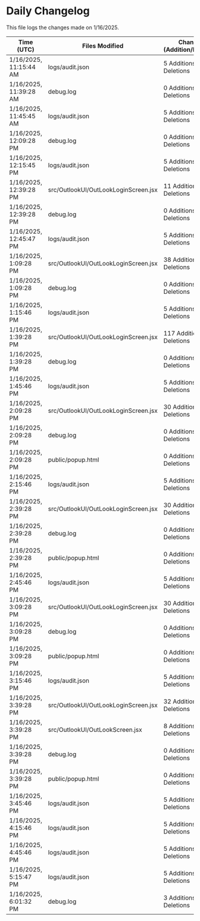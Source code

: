 # Daily Changelog

This file logs the changes made on 1/16/2025.

| Time (UTC)             | Files Modified                    | Changes (Addition/Deletion) |
|------------------------|-----------------------------------|-----------------------------|
| 1/16/2025, 11:15:44 AM | logs/audit.json | 5 Additions & 0 Deletions |
| 1/16/2025, 11:39:28 AM | debug.log | 0 Additions & 0 Deletions|
| 1/16/2025, 11:45:45 AM | logs/audit.json | 5 Additions & 0 Deletions|
| 1/16/2025, 12:09:28 PM | debug.log | 0 Additions & 0 Deletions|
| 1/16/2025, 12:15:45 PM | logs/audit.json | 5 Additions & 0 Deletions|
| 1/16/2025, 12:39:28 PM | src/OutlookUI/OutLookLoginScreen.jsx | 11 Additions & 1 Deletions|
| 1/16/2025, 12:39:28 PM | debug.log | 0 Additions & 0 Deletions|
| 1/16/2025, 12:45:47 PM | logs/audit.json | 5 Additions & 0 Deletions|
| 1/16/2025, 1:09:28 PM | src/OutlookUI/OutLookLoginScreen.jsx | 38 Additions & 3 Deletions|
| 1/16/2025, 1:09:28 PM | debug.log | 0 Additions & 0 Deletions|
| 1/16/2025, 1:15:46 PM | logs/audit.json | 5 Additions & 0 Deletions|
| 1/16/2025, 1:39:28 PM | src/OutlookUI/OutLookLoginScreen.jsx | 117 Additions & 3 Deletions|
| 1/16/2025, 1:39:28 PM | debug.log | 0 Additions & 0 Deletions|
| 1/16/2025, 1:45:46 PM | logs/audit.json | 5 Additions & 0 Deletions|
| 1/16/2025, 2:09:28 PM | src/OutlookUI/OutLookLoginScreen.jsx | 30 Additions & 4 Deletions|
| 1/16/2025, 2:09:28 PM | debug.log | 0 Additions & 0 Deletions|
| 1/16/2025, 2:09:28 PM | public/popup.html | 0 Additions & 0 Deletions|
| 1/16/2025, 2:15:46 PM | logs/audit.json | 5 Additions & 0 Deletions|
| 1/16/2025, 2:39:28 PM | src/OutlookUI/OutLookLoginScreen.jsx | 30 Additions & 4 Deletions|
| 1/16/2025, 2:39:28 PM | debug.log | 0 Additions & 0 Deletions|
| 1/16/2025, 2:39:28 PM | public/popup.html | 0 Additions & 0 Deletions|
| 1/16/2025, 2:45:46 PM | logs/audit.json | 5 Additions & 0 Deletions|
| 1/16/2025, 3:09:28 PM | src/OutlookUI/OutLookLoginScreen.jsx | 30 Additions & 4 Deletions|
| 1/16/2025, 3:09:28 PM | debug.log | 0 Additions & 0 Deletions|
| 1/16/2025, 3:09:28 PM | public/popup.html | 0 Additions & 0 Deletions|
| 1/16/2025, 3:15:46 PM | logs/audit.json | 5 Additions & 0 Deletions|
| 1/16/2025, 3:39:28 PM | src/OutlookUI/OutLookLoginScreen.jsx | 32 Additions & 4 Deletions|
| 1/16/2025, 3:39:28 PM | src/OutlookUI/OutLookScreen.jsx | 8 Additions & 1 Deletions|
| 1/16/2025, 3:39:28 PM | debug.log | 0 Additions & 0 Deletions|
| 1/16/2025, 3:39:28 PM | public/popup.html | 0 Additions & 0 Deletions|
| 1/16/2025, 3:45:46 PM | logs/audit.json | 5 Additions & 0 Deletions|
| 1/16/2025, 4:15:46 PM | logs/audit.json | 5 Additions & 0 Deletions|
| 1/16/2025, 4:45:46 PM | logs/audit.json | 5 Additions & 5 Deletions|
| 1/16/2025, 5:15:47 PM | logs/audit.json | 5 Additions & 5 Deletions|
| 1/16/2025, 6:01:32 PM | debug.log | 3 Additions & 0 Deletions|

